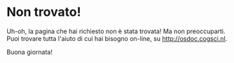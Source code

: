 # Non trovato!

Uh-oh, la pagina che hai richiesto non è stata trovata! Ma non preoccuparti. Puoi trovare tutta l'aiuto di cui hai bisogno on-line, su <http://osdoc.cogsci.nl>.

Buona giornata!